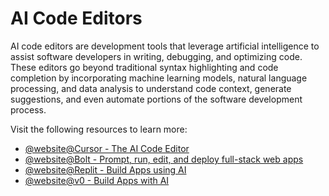 # AI Code Editors

AI code editors are development tools that leverage artificial intelligence to assist software developers in writing, debugging, and optimizing code. These editors go beyond traditional syntax highlighting and code completion by incorporating machine learning models, natural language processing, and data analysis to understand code context, generate suggestions, and even automate portions of the software development process.

Visit the following resources to learn more:

- [@website@Cursor - The AI Code Editor](https://www.cursor.com/)
- [@website@Bolt - Prompt, run, edit, and deploy full-stack web apps](https://bolt.new)
- [@website@Replit - Build Apps using AI](https://replit.com/ai)
- [@website@v0 - Build Apps with AI](https://v0.dev)
